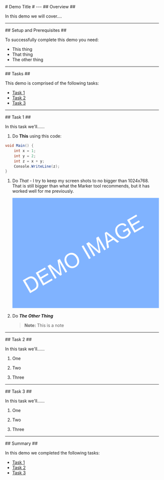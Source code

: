 ﻿<a name="Title" />
# Demo Title #
---

<a name="Overview" />
## Overview ##

In this demo we will cover....

---

<a name="Setup" />
## Setup and Prerequisites ##

To successfully complete this demo you need:

- This thing
- That thing
- The other thing

---

<a name="Tasks" />
## Tasks ##

This demo is comprised of the following tasks:

- [Task 1](#Task1)
- [Task 2](#Task2) 
- [Task 3](#Task3)

--- 

<a name="Task1" />
## Task 1 ##

In this task we'll......

1. Do **This** using this code:

````C#
void Main() {
	int x = 1;
	int y = 2;
	int z = x + y;
	Console.WriteLine(z);
}
````
1. Do _That_ - I try to keep my screen shots to no bigger than 1024x768.  That is still bigger than what the Marker tool recommends, but it has worked well for me previously.  

	![01010demoimage](images/01010demoimage.png?raw=true "Demo Image")

1. Do ***The Other Thing***

	> **Note:** This is a note

--- 

<a name="Task2" />
## Task 2 ##


In this task we'll......

1. One

1. Two 

1. Three

--- 

<a name="Task3" />
## Task 3 ##


In this task we'll......

1. One

1. Two

1. Three

---

<a name="Summary" />
## Summary ##

In this demo we completed the following tasks:

- [Task 1](#Task1)
- [Task 2](#Task2) 
- [Task 3](#Task3)

